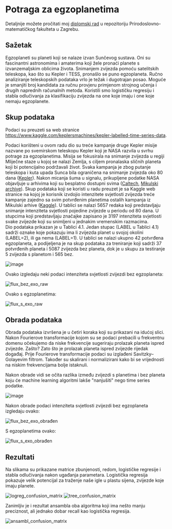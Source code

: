 # Potraga za egzoplanetima

Detaljnije možete pročitati moj [diplomski rad](https://repozitorij.pmf.unizg.hr/islandora/object/pmf%3A9736) u repozitoriju Prirodoslovno-matematičkog fakulteta u Zagrebu.

## Sažetak
Egzoplaneti su planeti koji se nalaze izvan Sunčevog sustava. Oni su fascinantni astronomima i amaterima koji žele pronaći planete s izvanzemaljskim oblicima života. 
Snimanjem zvijezda pomoću satelitskih teleskopa, kao što su Kepler i TESS, pronašlo se puno egzoplaneta. 
Ručno analiziranje teleskopskih podataka vrlo je težak i dugotrajan posao.
Moguće je smanjiti broj kandidata za ručnu provjeru
primjenom strojnog učenja i drugih naprednih računalnih metoda. Koristili smo logističku regresiju i stabla odlučivanja za klasifikaciju zvijezda na one koje imaju i one koje nemaju egzoplanete.

## Skup podataka

Podaci su preuzeti sa web stranice https://www.kaggle.com/keplersmachines/kepler-labelled-time-series-data.

Podaci korišteni u ovom radu dio su treće kampanje druge Kepler misije nazvane po svemirskom teleskopu Kepler koji je NASA razvila u svrhu potrage za egzoplanetima. Misija se fokusirala na snimanje zvijezda u regiji Mliječne staze u kojoj se nalazi Zemlja, s ciljem pronalaska sličnih planeta koji bi potencijalno podržavali život. Svaka kampanja je zbog putanje teleskopa i kuta upada Sunca bila ograničena na snimanje zvijezda oko 80 dana ([Kepler](https://www.nasa.gov/mission_pages/kepler/overview/index.html)). Nakon micanja šuma u signalu, prikupljene podatke NASA objavljuje u arhivima koji su besplatno dostupni svima ([Caltech](https://exoplanetarchive.ipac.caltech.edu/), [Mikulski archive](https://archive.stsci.edu/missions-and-data/k2)). Skup podataka koji se koristi u radu preuzet je sa Kaggle web stranice na kojoj je korisnik izvdojio intenzitete svjetlosti zvijezda treće kampanje zajedno sa svim potvrđenim planetima ostalih kampanja iz Mikulski arhive ([Kaggle](https://www.kaggle.com/keplersmachines/kepler-labelled-time-series-data)). U tablici se nalazi 5657 redaka koji predstavljaju snimanje intenziteta svjetlosti pojedine zvijezde u periodu od 80 dana. U stupcima koji predstavljaju značajke zapisano je 3197 intenziteta svjetlosti svake zvijezde koji su snimljeni u jednakim vremenskim razmacima.  
Dio podataka prikazan je u Tablici 4.1.
Jedan stupac (LABEL u Tablici 4.1) sadrži oznake koje pokazuju ima li zvijezda planet u svojoj okolini (LABEL=2), ili ga nema (LABEL=1). U tablici se nalazi ukupno 42 potvrđena egzoplaneta, a podijeljena je na skup podataka za treniranje koji sadrži 37 potvrđenih planeta i 5087 zvijezda bez planeta, dok je u skupu za testiranje 5 zvijezda s planetom i 565 bez.

![image](https://user-images.githubusercontent.com/23265032/132749148-416ffac6-8c6f-471f-bf91-75c2d7f08146.png)


Ovako izgledaju neki podaci intenziteta svjetlosti zvijezdi bez egzoplaneta:

![flux_bez_exo_raw](https://user-images.githubusercontent.com/23265032/132750282-25c1be6d-2ba3-4be6-a508-054cd8511706.png)

Ovako s egzoplanetima:

![flux_s_exo_raw](https://user-images.githubusercontent.com/23265032/132750308-92afeb56-d2ee-47f2-814c-f1675b87c662.png)

## Obrada podataka
Obrada podataka izvršena je u četiri koraka koji su prikazani na idućoj slici. Nakon Fourierove transformacije kojom su se podaci prebacili u frekventnu domenu očekujemo da niske frekvencije sugeriraju prolazak planeta ispred zvijezde. Zašto? Zato što je prolazak planeta ispred zvijezde rijedak događaj. Prije Fourierove transformacije podaci su izglađeni Savitzky–Golayevim filtrom. Također su skalirani i normalizirani kako bi se vrijednosti na niskim frekvencijama bolje istaknuli.

Nakon obrade vidi se očita razlika između zvijezdi s planetima i bez planeta koju će machine learning algoritmi lakše "nanjušiti" nego time series podatke.

![image](https://user-images.githubusercontent.com/23265032/132750565-b65aa9d6-00aa-454b-9c31-8096ce1811c8.png)

Nakon obrade podaci intenziteta svjetlosti zvijezdi bez egzoplaneta izgledaju ovako:

![flux_bez_exo_obrađen](https://user-images.githubusercontent.com/23265032/132751524-fad70326-efab-4399-b605-c16df053d121.png)

S egzoplanetima ovako:

![flux_s_exo_obrađen](https://user-images.githubusercontent.com/23265032/132751544-122493ed-a64e-46cf-8ffd-e328438338ff.png)

## Rezultati
Na slikama su prikazane matrice zbunjenosti, redom, logističke regresije i stabla odlučivanja nakon ugađanja parametara. Logistička regresija pokazuje velik potencijal za traženje naše igle u plastu sijena, zvijezde koje imaju planete.

![logreg_confusion_matrix](https://user-images.githubusercontent.com/23265032/132751779-283e1c50-7256-4faa-a116-6f394d7520de.png)
![tree_confusion_matrix](https://user-images.githubusercontent.com/23265032/132751781-8ae5c3d8-412a-4aba-86a7-200c2a200def.png)

Zanimljiv je i rezultat ansambla oba algoritma koji ima nešto manju preciznost, ali jednako dobar recall kao logistička regresija.

![ansambl_confusion_matrix](https://user-images.githubusercontent.com/23265032/132752274-0a09c952-cf4e-4e12-ad52-f3ed35e823a9.png)

